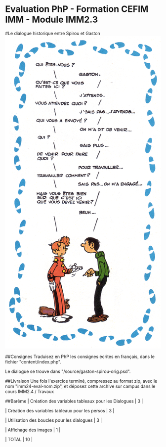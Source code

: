 Evaluation PhP - Formation CEFIM IMM - Module IMM2.3
=====================================================


#Le dialogue historique entre Spirou et Gaston
![dialogue Historique](/sources/gaston-spirou-orig.png)

##Consignes
Traduisez en PhP les consignes écrites en français, dans le fichier "content/index.php".

Le dialogue se trouve dans "/source/gaston-spirou-orig.psd".

##Livraison
Une fois l'exercice terminé, compressez au format zip, 
avec le nom "imm24-eval-nom.zip", et déposez cette archive sur campus dans le cours IMM2.4 / Travaux

##Barême
| Création des variables tableaux pour les Dialogues  | 3 |

| Création des variables tableaux pour les persos | 3 |

| Utilisation des boucles pour les dialogues	| 3 |

| Affichage des images | 1 |

| TOTAL | 10 |
